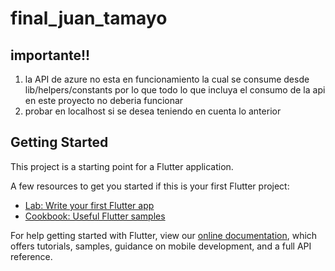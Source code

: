 # final_juan_tamayo

## importante!!
1) la API de azure no esta en funcionamiento la cual se consume desde lib/helpers/constants por lo que
todo lo que incluya el consumo de la api en este proyecto no deberia funcionar
2) probar en localhost si se desea teniendo en cuenta lo anterior


## Getting Started

This project is a starting point for a Flutter application.

A few resources to get you started if this is your first Flutter project:

- [Lab: Write your first Flutter app](https://flutter.dev/docs/get-started/codelab)
- [Cookbook: Useful Flutter samples](https://flutter.dev/docs/cookbook)

For help getting started with Flutter, view our
[online documentation](https://flutter.dev/docs), which offers tutorials,
samples, guidance on mobile development, and a full API reference.
